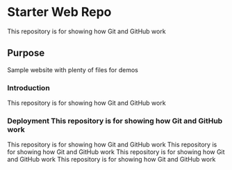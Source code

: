 # Starter Web Repo

This repository is for showing how Git and GitHub work

## Purpose

Sample website with plenty of files for demos

### Introduction 
This repository is for showing how Git and GitHub work



### Deployment This repository is for showing how Git and GitHub work
This repository is for showing how Git and GitHub work
This repository is for showing how Git and GitHub work
This repository is for showing how Git and GitHub work
This repository is for showing how Git and GitHub work
